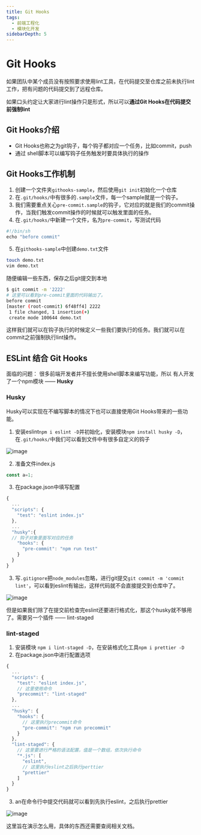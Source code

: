 ```yaml
---
title: Git Hooks
tags:
  - 前端工程化
  - 模块化开发
sidebarDepth: 5
---
```

# Git Hooks
如果团队中某个成员没有按照要求使用lint工具，在代码提交至仓库之前未执行lint工作，把有问题的代码提交到了远程仓库。

如果口头约定让大家进行lint操作只是形式，所以可以**通过Git Hooks在代码提交前强制lint**

## Git Hooks介绍
- Git Hooks也称之为git钩子，每个钩子都对应一个任务，比如commit，push
- 通过 shell脚本可以编写钩子任务触发时要具体执行的操作

## Git Hooks工作机制
1. 创建一个文件夹`githooks-sample`，然后使用`git init`初始化一个仓库
2. 在`.git/hooks/`中有很多的`.sample`文件，每一个sample就是一个钩子。
3. 我们需要重点关心`pre-commit.sample`的钩子，它对应的就是我们的commit操作，当我们触发commit操作的时候就可以触发里面的任务。
4. 在`.git/hooks/`中新建一个文件，名为`pre-commit`，写测试代码

```js
#!/bin/sh
echo "before commit"
```
5. 在`githooks-sample`中创建`demo.txt`文件

```bash
touch demo.txt
vim demo.txt
```
随便编辑一些东西，保存之后git提交到本地
```bash
$ git commit -m '2222'
# 这里可以看到pre-commit里面的代码输出了。
before commit
[master (root-commit) 6f48ff4] 2222
 1 file changed, 1 insertion(+)
 create mode 100644 demo.txt

```
这样我们就可以在钩子执行的时候定义一些我们要执行的任务。我们就可以在commit之前强制执行lint操作。

## ESLint 结合 Git Hooks
面临的问题：
很多前端开发者并不擅长使用shell脚本来编写功能，所以 有人开发了一个npm模块 —— **Husky**
### Husky
Husky可以实现在不编写脚本的情况下也可以直接使用Git Hooks带来的一些功能。

1. 安装eslint`npm i eslint -D`并初始化，安装模块`npm install husky -D`，在`.git/hooks/`中我们可以看到文件中有很多自定义的钩子

![image](/assets/images/program/modules/githooks1.png)

2. 准备文件index.js

```js
const a=1;
```
3. 在package.json中填写配置

```js
{
  ...
  "scripts": {
    "test": "eslint index.js"
  },
  ...
  "husky":{
  // 钩子对象里面写对应的任务
    "hooks": {
      "pre-commit": "npm run test"
    }
  }
}

```
3. 写`.gitignore`把`node_modules`忽略，进行git提交`git commit -m 'commit lint'`，可以看到eslint有输出，这样代码就不会直接提交到仓库中了。


![image](/assets/images/program/modules/githooks2.png)

但是如果我们除了在提交前检查完eslint还要进行格式化，那这个husky就不够用了。需要另一个插件 —— lint-staged
### lint-staged

1. 安装模块 `npm i lint-staged -D`，在安装格式化工具`npm i prettier -D`
2. 在package.json中进行配置选项

```js
{
  ...
  "scripts": {
    "test": "eslint index.js",
    // 这里使用命令
    "precommit": "lint-staged"
  },
  ...
  "husky": {
    "hooks": {
      // 这里执行precommit命令
      "pre-commit": "npm run precommit"
    }
  },
  "lint-staged": {
    // 这里要进行严格的语法配置，值是一个数组，依次执行命令
    "*.js": [
      "eslint",
      // 这里执行eslint之后执行perttier
      "prettier"
    ]
  }
}

```

3. an在命令行中提交代码就可以看到先执行eslint，之后执行prettier

![image](/assets/images/program/modules/githooks3.png)

这里旨在演示怎么用，具体的东西还需要查阅相关文档。
